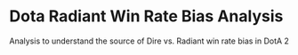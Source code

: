# Dota Radiant Win Rate Bias Analysis
Analysis to understand the source of Dire vs. Radiant win rate bias in DotA 2
